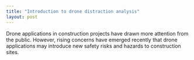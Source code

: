 ```yaml
---
title: "Introduction to drone distraction analysis"
layout: post
---
```


Drone applications in construction projects have drawn more attention from the public. However, rising concerns have emerged recently that drone applications may introduce new safety risks and hazards to construction sites.
